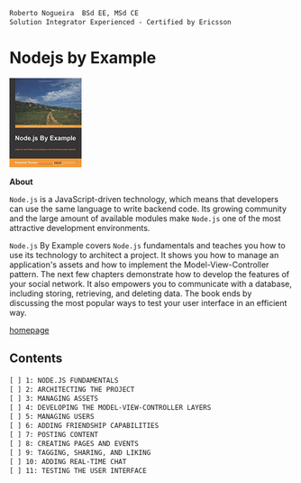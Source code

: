 ```
Roberto Nogueira  BSd EE, MSd CE
Solution Integrator Experienced - Certified by Ericsson
```

# Nodejs by Example

![ebook_cover](images/nodejs-by-example.png)

**About**

`Node.js` is a JavaScript-driven technology, which means that developers can use the same language to write backend code. Its growing community and the large amount of available modules make `Node.js` one of the most attractive development environments.

`Node.js` By Example covers `Node.js` fundamentals and teaches you how to use its technology to architect a project. It shows you how to manage an application's assets and how to implement the Model-View-Controller pattern. The next few chapters demonstrate how to develop the features of your social network. It also empowers you to communicate with a database, including storing, retrieving, and deleting data. The book ends by discussing the most popular ways to test your user interface in an efficient way.

[homepage](https://www.packtpub.com/application-development/nodejs-example)

## Contents

```
[ ] 1: NODE.JS FUNDAMENTALS
[ ] 2: ARCHITECTING THE PROJECT
[ ] 3: MANAGING ASSETS
[ ] 4: DEVELOPING THE MODEL-VIEW-CONTROLLER LAYERS
[ ] 5: MANAGING USERS
[ ] 6: ADDING FRIENDSHIP CAPABILITIES
[ ] 7: POSTING CONTENT
[ ] 8: CREATING PAGES AND EVENTS
[ ] 9: TAGGING, SHARING, AND LIKING
[ ] 10: ADDING REAL-TIME CHAT
[ ] 11: TESTING THE USER INTERFACE
```
